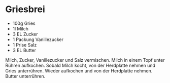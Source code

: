 ﻿# Griesbrei

- 100g Gries
- 1l Milch
- 3 EL Zucker
- 1 Packung Vanillezucker
- 1 Prise Salz
- 3 EL Butter

Milch, Zucker, Vanillezucker und Salz vermischen.
Milch in einem Topf unter Rühren aufkochen.
Sobald Milch kocht, von der Herdplatte nehmen und Gries unterrühren.
Wieder aufkochen und von der Herdplatte nehmen.
Butter unterrühren.
